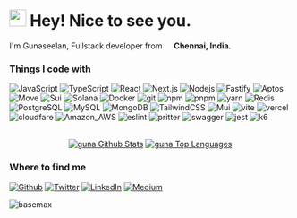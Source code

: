 <h1><img src="https://emojis.slackmojis.com/emojis/images/1531849430/4246/blob-sunglasses.gif?1531849430" width="30"/> Hey! Nice to see you.</h1>
<p>I'm Gunaseelan, Fullstack developer from <img src="https://cdn-icons-png.flaticon.com/512/3909/3909444.png" width="13"/> <b>Chennai, India</b>. </p>

<h3>Things I code with</h3>

<p>
  <img alt="JavaScript" src="https://img.shields.io/badge/-JavaScript-F7DF1E?style=flat-square&logo=javascript&logoColor=white" />
  <img alt="TypeScript" src="https://img.shields.io/badge/-TypeScript-3178C6?style=flat-square&logo=typescript&logoColor=white" />
  <img alt="React" src="https://img.shields.io/badge/-React.js-61DAFB?style=flat-square&logo=react&logoColor=white" />
  <img alt="Next.js" src="https://img.shields.io/badge/-Next.js-000000?style=flat-square&logo=nextdotjs&logoColor=white" />
  <img alt="Nodejs" src="https://img.shields.io/badge/-Nodejs-5FA04E?style=flat-square&logo=Node.js&logoColor=white" />
  <img alt="Fastify" src="https://img.shields.io/badge/-Fastify-000000?style=flat-square&logo=fastify&logoColor=white" />
  <img alt="Aptos" src="https://img.shields.io/badge/-Aptos-000000?style=flat-square&logoColor=white" />
  <img alt="Move" src="https://img.shields.io/badge/-Move-000000?style=flat-square&logoColor=white" />
  <img alt="Sui" src="https://img.shields.io/badge/-Sui-4DA2FF?style=flat-square&logo=sui&logoColor=white" />
  <img alt="Solana" src="https://img.shields.io/badge/-Solana-9945FF?style=flat-square&logo=solana&logoColor=white" />
  <img alt="Docker" src="https://img.shields.io/badge/-Docker-2496ED?style=flat-square&logo=docker&logoColor=white" />
  <img alt="git" src="https://img.shields.io/badge/-Git-F05032?style=flat-square&logo=git&logoColor=white" />
  <img alt="npm" src="https://img.shields.io/badge/-NPM-CB3837?style=flat-square&logo=npm&logoColor=white" />
  <img alt="pnpm" src="https://img.shields.io/badge/-PNPM-F69220?style=flat-square&logo=pnpm&logoColor=white" />
  <img alt="yarn" src="https://img.shields.io/badge/-yarn-2C8EBB?style=flat-square&logo=yarn&logoColor=white" />
  <img alt="Redis" src="https://img.shields.io/badge/-Redis-FF4438?style=flat-square&logo=redis&logoColor=white" />
  <img alt="PostgreSQL" src="https://img.shields.io/badge/-PostgreSQL-4169E1?style=flat-square&logo=postgresql&logoColor=white" />
  <img alt="MySQL" src="https://img.shields.io/badge/-MySQL-4479A1?style=flat-square&logo=mysql&logoColor=white" />
  <img alt="MongoDB" src="https://img.shields.io/badge/-MongoDB-47A248?style=flat-square&logo=mongodb&logoColor=white" />
  <img alt="TailwindCSS" src="https://img.shields.io/badge/-TailwindCSS-06B6D4?style=flat-square&logo=tailwindcss&logoColor=white" />
  <img alt="Mui" src="https://img.shields.io/badge/-mui-007FFF?style=flat-square&logo=mui&logoColor=white" />
  <img alt="vite" src="https://img.shields.io/badge/-vite-646CFF?style=flat-square&logo=vite&logoColor=white" />
  <img alt="vercel" src="https://img.shields.io/badge/-vercel-000000?style=flat-square&logo=vercel&logoColor=white" />
  <img alt="cloudfare" src="https://img.shields.io/badge/-cloudfare-F38020?style=flat-square&logo=cloudflare&logoColor=white" />
  <img alt="Amazon_AWS" src="https://img.shields.io/badge/-Amazon_AWS-232F3E?style=flat-square&logo=amazonwebservices&logoColor=white" />
  <img alt="eslint" src="https://img.shields.io/badge/-eslint-4B32C3?style=flat-square&logo=eslint&logoColor=white" />
  <img alt="pritter" src="https://img.shields.io/badge/-prettier-F7B93E?style=flat-square&logo=prettier&logoColor=white" />
  <img alt="swagger" src="https://img.shields.io/badge/-swagger-85EA2D?style=flat-square&logo=swagger&logoColor=white" />
  <img alt="jest" src="https://img.shields.io/badge/-jest-C21325?style=flat-square&logo=jest&logoColor=white" />
  <img alt="k6" src="https://img.shields.io/badge/-k6-7D64FF?style=flat-square&logo=k6&logoColor=white" />

</p>

<p align="center">
  <br/>
    <a href="https://github.com/gunaseelan25"><img alt="guna Github Stats" src="https://github-readme-stats-git-masterrstaa-rickstaa.vercel.app/api?username=gunaseelan25&theme=tokyonight&show_icons=true" /></a>
  <a href="https://github.com/gunaseelan25"><img alt="guna Top Languages" src="https://github-readme-stats-git-masterrstaa-rickstaa.vercel.app/api/top-langs/?username=gunaseelan25&langs_count=8&count_private=true&layout=compact&theme=tokyonight&show_icons=true" /></a>
  <br/>
</p>

<h3>Where to find me</h3>
<p><a href="https://github.com/gunaseelan25" target="_blank"><img alt="Github" src="https://img.shields.io/badge/GitHub-%2312100E.svg?&style=flat-square&logo=Github&logoColor=white" /></a> <a href="https://x.com/Gunaseelan_25" target="_blank"><img alt="Twitter" src="https://img.shields.io/badge/twitter-%231DA1F2.svg?&style=flat-square&logo=x&logoColor=white" /></a> <a href="https://www.linkedin.com/in/gunaseelan25" target="_blank"><img alt="LinkedIn" src="https://img.shields.io/badge/linkedin-%230077B5.svg?&style=flat-square&logo=linkedin&logoColor=white" /></a> <a href="https://medium.com/@gunaon2509" target="_blank"><img alt="Medium" src="https://img.shields.io/badge/medium-%2312100E.svg?&style=flat-square&logo=medium&logoColor=white" /></a>
</p>

<img align ="left" src="https://komarev.com/ghpvc/?username=gunaseelan25&label=Profile%20views&color=0e75b6&style=flat" alt="basemax">


